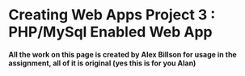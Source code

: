 # Creating Web Apps Project 3 : PHP/MySql Enabled Web App
__All the work on this page is created by Alex Billson for usage in the assignment, all of it is original (yes this is for you Alan)__
